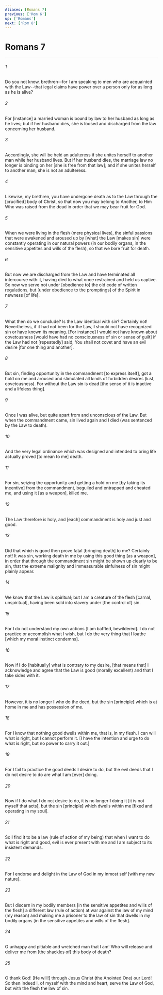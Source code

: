 ```yaml
---
Aliases: [Romans 7]
previous: ['Rom 6']
up: ['Romans']
next: ['Rom 8']
---
```

# Romans 7

***


###### 1 


Do you not know, brethren--for I am speaking to men who are acquainted with the Law--that legal claims have power over a person only for as long as he is alive? 


###### 2 


For [instance] a married woman is bound by law to her husband as long as he lives; but if her husband dies, she is loosed and discharged from the law concerning her husband. 


###### 3 


Accordingly, she will be held an adulteress if she unites herself to another man while her husband lives. But if her husband dies, the marriage law no longer is binding on her [she is free from that law]; and if she unites herself to another man, she is not an adulteress. 


###### 4 


Likewise, my brethren, you have undergone death as to the Law through the [crucified] body of Christ, so that now you may belong to Another, to Him Who was raised from the dead in order that we may bear fruit for God. 


###### 5 


When we were living in the flesh (mere physical lives), the sinful passions that were awakened and aroused up by [what] the Law [makes sin] were constantly operating in our natural powers (in our bodily organs, in the sensitive appetites and wills of the flesh), so that we bore fruit for death. 


###### 6 


But now we are discharged from the Law and have terminated all intercourse with it, having died to what once restrained and held us captive. So now we serve not under [obedience to] the old code of written regulations, but [under obedience to the promptings] of the Spirit in newness [of life]. 


###### 7 


What then do we conclude? Is the Law identical with sin? Certainly not! Nevertheless, if it had not been for the Law, I should not have recognized sin or have known its meaning. [For instance] I would not have known about covetousness [would have had no consciousness of sin or sense of guilt] if the Law had not [repeatedly] said, You shall not covet and have an evil desire [for one thing and another]. 


###### 8 


But sin, finding opportunity in the commandment [to express itself], got a hold on me and aroused and stimulated all kinds of forbidden desires (lust, covetousness). For without the Law sin is dead [the sense of it is inactive and a lifeless thing]. 


###### 9 


Once I was alive, but quite apart from and unconscious of the Law. But when the commandment came, sin lived again and I died (was sentenced by the Law to death). 


###### 10 


And the very legal ordinance which was designed and intended to bring life actually proved [to mean to me] death. 


###### 11 


For sin, seizing the opportunity and getting a hold on me [by taking its incentive] from the commandment, beguiled and entrapped and cheated me, and using it [as a weapon], killed me. 


###### 12 


The Law therefore is holy, and [each] commandment is holy and just and good. 


###### 13 


Did that which is good then prove fatal [bringing death] to me? Certainly not! It was sin, working death in me by using this good thing [as a weapon], in order that through the commandment sin might be shown up clearly to be sin, that the extreme malignity and immeasurable sinfulness of sin might plainly appear. 


###### 14 


We know that the Law is spiritual; but I am a creature of the flesh [carnal, unspiritual], having been sold into slavery under [the control of] sin. 


###### 15 


For I do not understand my own actions [I am baffled, bewildered]. I do not practice or accomplish what I wish, but I do the very thing that I loathe [which my moral instinct condemns]. 


###### 16 


Now if I do [habitually] what is contrary to my desire, [that means that] I acknowledge and agree that the Law is good (morally excellent) and that I take sides with it. 


###### 17 


However, it is no longer I who do the deed, but the sin [principle] which is at home in me and has possession of me. 


###### 18 


For I know that nothing good dwells within me, that is, in my flesh. I can will what is right, but I cannot perform it. [I have the intention and urge to do what is right, but no power to carry it out.] 


###### 19 


For I fail to practice the good deeds I desire to do, but the evil deeds that I do not desire to do are what I am [ever] doing. 


###### 20 


Now if I do what I do not desire to do, it is no longer I doing it [it is not myself that acts], but the sin [principle] which dwells within me [fixed and operating in my soul]. 


###### 21 


So I find it to be a law (rule of action of my being) that when I want to do what is right and good, evil is ever present with me and I am subject to its insistent demands. 


###### 22 


For I endorse and delight in the Law of God in my inmost self [with my new nature]. 


###### 23 


But I discern in my bodily members [in the sensitive appetites and wills of the flesh] a different law (rule of action) at war against the law of my mind (my reason) and making me a prisoner to the law of sin that dwells in my bodily organs [in the sensitive appetites and wills of the flesh]. 


###### 24 


O unhappy and pitiable and wretched man that I am! Who will release and deliver me from [the shackles of] this body of death? 


###### 25 


O thank God! [He will!] through Jesus Christ (the Anointed One) our Lord! So then indeed I, of myself with the mind and heart, serve the Law of God, but with the flesh the law of sin.
